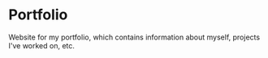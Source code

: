 # Portfolio

Website for my portfolio, which contains information about myself, projects I've worked on, etc.
